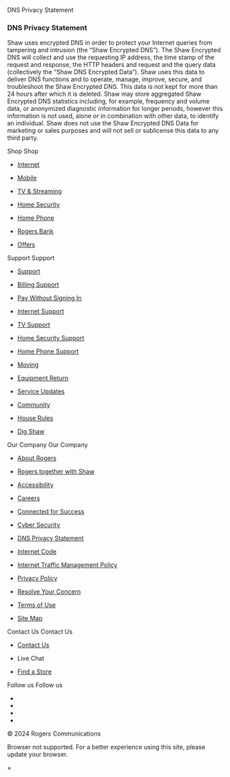 DNS Privacy Statement

### DNS Privacy Statement

Shaw uses encrypted DNS in order to protect your Internet queries from tampering and intrusion (the “Shaw Encrypted DNS”). The Shaw Encrypted DNS will collect and use the requesting IP address, the time stamp of the request and response, the HTTP headers and request and the query data (collectively the “Shaw DNS Encrypted Data”). Shaw uses this data to deliver DNS functions and to operate, manage, improve, secure, and troubleshoot the Shaw Encrypted DNS. This data is not kept for more than 24 hours after which it is deleted. Shaw may store aggregated Shaw Encrypted DNS statistics including, for example, frequency and volume data, or anonymized diagnostic information for longer periods, however this information is not used, alone or in combination with other data, to identify an individual. Shaw does not use the Shaw Encrypted DNS Data for marketing or sales purposes and will not sell or sublicense this data to any third party.

Shop Shop

* [Internet](https://www.shaw.ca/internet "Internet")
    
* [Mobile](https://www.rogers.com/mobility?ecid=OTH_R4801_R_WIR_Jul_23_SMR_4L5WOZ "Mobile")
    
* [TV & Streaming](https://www.shaw.ca/tv "TV & Streaming")
    
* [Home Security](https://www.shaw.ca/home-security "Home Security")
    
* [Home Phone](https://www.shaw.ca/home-phone "Home Phone")
    
* [Rogers Bank](https://www.rogersbank.com/en "Rogers Bank")
    
* [Offers](https://www.shaw.ca/offers "Offers")
    

Support Support

* [Support](https://support.shaw.ca/ "Support")
    
* [Billing Support](https://support.shaw.ca/t5/billing-account-articles/tkb-p/billing-account "Billing Support")
    
* [Pay Without Signing In](https://www.shaw.ca/pay-without-signing-in "Pay Without Signing In")
    
* [Internet Support](https://support.shaw.ca/t5/internet-articles/tkb-p/internet "Internet Support")
    
* [TV Support](https://support.shaw.ca/t5/tv-articles/tkb-p/tv "TV Support")
    
* [Home Security Support](https://support.shaw.ca/t5/home-security-articles/tkb-p/home-security "Home Security Support")
    
* [Home Phone Support](https://support.shaw.ca/t5/phone-articles/tkb-p/home-phone "Home Phone Support")
    
* [Moving](https://www.shaw.ca/moving "Moving")
    
* [Equipment Return](https://support.shaw.ca/t5/billing-account-articles/how-to-return-shaw-equipment/ta-p/6233 "Equipment Return")
    
* [Service Updates](https://support.shaw.ca/t5/service-updates-outages/tkb-p/service-updates "Service Updates")
    
* [Community](https://support.shaw.ca/t5/community/ct-p/community "Community")
    
* [House Rules](https://support.shaw.ca/t5/custom/page/page-id/HouseRules "House Rules")
    
* [Dig Shaw](https://digshaw.ca/ "Dig Shaw")
    

Our Company Our Company

* [About Rogers](https://about.rogers.com/ "About Rogers")
    
* [Rogers together with Shaw](https://www.shaw.ca/corporate/rogers-shaw "Rogers together with Shaw")
    
* [Accessibility](https://www.shaw.ca/accessibility "Accessibility")
    
* [Careers](https://www.shaw.ca/corporate/careers "Careers")
    
* [Connected for Success](https://www.shaw.ca/corporate/connected-for-success "Connected for Success")
    
* [Cyber Security](https://www.shaw.ca/cyber-security "Cyber Security")
    
* [DNS Privacy Statement](https://www.shaw.ca/dns-statement "DNS Privacy Statement")
    
* [Internet Code](https://www.shaw.ca/internet-code "Internet Code")
    
* [Internet Traffic Management Policy](https://www.shaw.ca/terms-of-use/internet-traffic-management-policies "Internet Traffic Management Policy")
    
* [Privacy Policy](https://www.shaw.ca/privacy-policy "Privacy Policy")
    
* [Resolve Your Concern](https://www.shaw.ca/contact-us/resolve-your-concern "Resolve Your Concern")
    
* [Terms of Use](https://www.shaw.ca/terms-of-use "Terms of Use")
    
* [Site Map](https://www.shaw.ca/sitemap "Site Map")
    

Contact Us Contact Us

* [Contact Us](https://www.shaw.ca/contact-us "Contact Us")
    
* Live Chat
    
* [Find a Store](https://www.shaw.ca/contact-us/retail "Find a Store")
    

Follow us Follow us

* [](https://www.facebook.com/shaw)
* [](https://www.instagram.com/shaw/)
* [](https://twitter.com/ShawInfo)
* [](https://www.linkedin.com/company/shaw-communications/?originalSubdomain=ca)

© 2024 Rogers Communications

Browser not supported. For a better experience using this site, please update your browser.

×